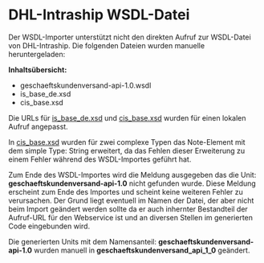 DHL-Intraship WSDL-Datei 
========================

Der WSDL-Importer unterstützt nicht den direkten Aufruf zur WSDL-Datei von DHL-Intraship.
Die folgenden Dateien wurden manuelle heruntergeladen:

**Inhaltsübersicht:**    

- geschaeftskundenversand-api-1.0.wsdl
- is_base_de.xsd    
- cis_base.xsd    

Die URLs für [is_base_de.xsd](is_base_de.xsd "is_base_de.xsd") und [cis_base.xsd](cis_base.xsd "cis_base.xsd") wurden für einen lokalen Aufruf angepasst.

In [cis_base.xsd](cis_base.xsd "cis_base.xsd") wurden für zwei complexe Typen das Note-Element mit dem simple Type: String erweitert,
da das Fehlen dieser Erweiterung zu einem Fehler während des WSDL-Importes geführt hat.

Zum Ende des WSDL-Importes wird die Meldung ausgegeben das die Unit: **geschaeftskundenversand-api-1.0** nicht gefunden wurde.
Diese Meldung erscheint zum Ende des Importes und scheint keine weiteren Fehler zu verursachen.
Der Grund liegt eventuell im Namen der Datei, der aber nicht beim Import geändert werden sollte da er auch
inhernter Bestandteil der Aufruf-URL für den Webservice ist und an diversen Stellen im generierten 
Code eingebunden wird.  

Die generierten Units mit dem Namensanteil: **geschaeftskundenversand-api-1.0** wurden manuell in **geschaeftskundenversand_api_1_0** geändert.            
